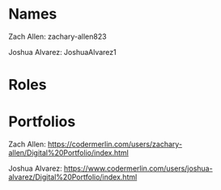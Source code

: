 # Names
Zach Allen: zachary-allen823

Joshua Alvarez: JoshuaAlvarez1
# Roles


# Portfolios
Zach Allen: https://codermerlin.com/users/zachary-allen/Digital%20Portfolio/index.html

Joshua Alvarez: https://www.codermerlin.com/users/joshua-alvarez/Digital%20Portfolio/index.html
